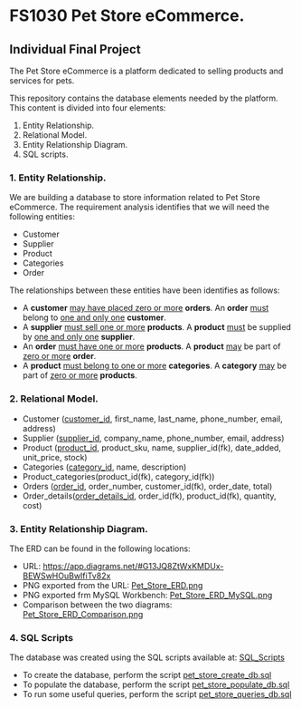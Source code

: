 # FS1030 Pet Store eCommerce.
## Individual Final Project

The Pet Store eCommerce is a platform dedicated to selling products and services
for pets.

This repository contains the database elements needed by the platform. This
content is divided into four elements:
1. Entity Relationship.
2. Relational Model.
3. Entity Relationship Diagram.
4. SQL scripts.

### 1. Entity Relationship.

We are building a database to store information related to Pet Store eCommerce.
The requirement analysis identifies that we will need the following entities:
- Customer
- Supplier
- Product
- Categories
- Order

The relationships between these entities have been identifies as follows:
- A **customer** <ins>may have placed zero or more</ins> **orders**. An **order** <ins>must</ins> belong to <ins>one and only one</ins> **customer**.
- A **supplier** <ins>must sell one or more</ins> **products**. A **product** <ins>must</ins> be supplied by <ins>one and only one</ins> **supplier**.
- An **order** <ins>must have one or more</ins> **products**. A **product** <ins>may</ins> be part of <ins>zero or more</ins> **order**.
- A **product** <ins>must belong to one or more</ins> **categories**. A **category** <ins>may</ins> be part of <ins>zero or more</ins> **products**.

### 2. Relational Model.
- Customer (<ins>customer_id</ins>, first_name, last_name, phone_number, email, address)
- Supplier (<ins>supplier_id</ins>, company_name, phone_number, email, address)
- Product (<ins>product_id</ins>, product_sku, name, supplier_id(fk), date_added, unit_price, stock)
- Categories (<ins>category_id</ins>, name, description)
- Product_categories(product_id(fk), category_id(fk))
- Orders (<ins>order_id</ins>, order_number, customer_id(fk), order_date, total)
- Order_details(<ins>order_details_id</ins>, order_id(fk), product_id(fk), quantity, cost)

### 3. Entity Relationship Diagram.
The ERD can be found in the following locations:
 - URL: https://app.diagrams.net/#G13JQ8ZtWxKMDUx-BEWSwHOuBwIfiTv82x
 - PNG exported from the URL: [Pet_Store_ERD.png](./ERD/Pet_Store_ERD.png)
 - PNG exported frm MySQL Workbench: [Pet_Store_ERD_MySQL.png](./ERD/Pet_Store_ERD_MySQL.png)
 - Comparison between the two diagrams: [Pet_Store_ERD_Comparison.png](./ERD/Pet_Store_ERD_Comparison.png)

### 4. SQL Scripts
The database was created using the SQL scripts available at: [SQL_Scripts](./SQL_Scripts/)
- To create the database, perform the script [pet_store_create_db.sql](./SQL_Scripts/pet_store_create_db.sql)
- To populate the database, perform the script [pet_store_populate_db.sql](./SQL_Scripts/pet_store_populate_db.sql)
- To run some useful queries, perform the script [pet_store_queries_db.sql](./SQL_Scripts/pet_store_queries_db.sql)
